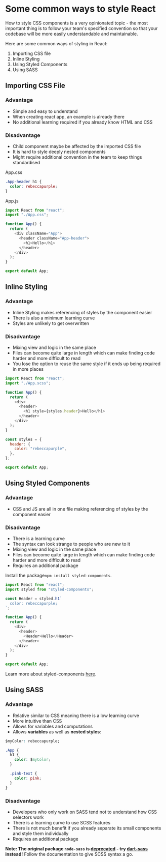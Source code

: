 # Some common ways to style React

How to style CSS components is a very opinionated topic - the most important thing is to follow your team's specified convention so that your codebase will be more easily understandable and maintainable.

Here are some common ways of styling in React:

1. Importing CSS file
2. Inline Styling
3. Using Styled Components
4. Using SASS

## Importing CSS File

### Advantage

- Simple and easy to understand
- When creating react app, an example is already there
- No additional learning required if you already know HTML and CSS

### Disadvantage

- Child component maybe be affected by the imported CSS file
- It is hard to style deeply nested components
- Might require additional convention in the team to keep things standardised

App.css

```css
.App-header h1 {
  color: rebeccapurple;
}
```

App.js

```js
import React from "react";
import "./App.css";

function App() {
  return (
    <div className="App">
      <header className="App-header">
        <h1>Hello</h1>
      </header>
    </div>
  );
}

export default App;
```

## Inline Styling

### Advantage

- Inline Styling makes referencing of styles by the component easier
- There is also a minimum learning curve
- Styles are unlikely to get overwritten

### Disadvantage

- Mixing view and logic in the same place
- Files can become quite large in length which can make finding code harder and more difficult to read
- You lose the option to reuse the same style if it ends up being required in more places

```javascript
import React from "react";
import "./App.scss";

function App() {
  return (
    <div>
      <header>
        <h1 style={styles.header}>Hello</h1>
      </header>
    </div>
  );
}

const styles = {
  header: {
    color: "rebeccapurple",
  },
};

export default App;
```

## Using Styled Components

### Advantage

- CSS and JS are all in one file making referencing of styles by the component easier

### Disadvantage

- There is a learning curve
- The syntax can look strange to people who are new to it
- Mixing view and logic in the same place
- Files can become quite large in length which can make finding code harder and more difficult to read
- Requires an additional package

Install the package`npm install styled-components`.

```javascript
import React from "react";
import styled from "styled-components";

const Header = styled.h1`
  color: rebeccapurple;
`;

function App() {
  return (
    <div>
      <header>
        <Header>Hello</Header>
      </header>
    </div>
  );
}

export default App;
```

Learn more about styled-components [here](https://styled-components.com/).

## Using SASS

### Advantage

- Relative similar to CSS meaning there is a low learning curve
- More intuitive than CSS
- Allows for variables and computations
- Allows **variables** as well as **nested styles**:

```css
$myColor: rebeccapurple;

.App {
  h1 {
    color: $myColor;
  }

  .pink-text {
    color: pink;
  }
}
```

### Disadvantage

- Developers who only work on SASS tend not to understand how CSS selectors work
- There is a learning curve to use SCSS features
- There is not much benefit if you already separate its small components and style them individually
- Requires an additional package

**Note: The original package `node-sass` is [deprecated](https://sass-lang.com/blog/libsass-is-deprecated) - try [dart-sass](https://github.com/sass/dart-sass) instead!** Follow the documentation to give SCSS syntax a go.
